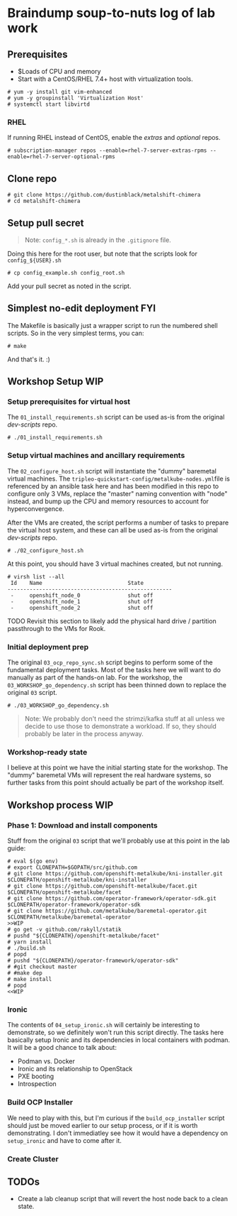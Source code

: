# Braindump soup-to-nuts log of lab work

## Prerequisites

* $Loads of CPU and memory
* Start with a CentOS/RHEL 7.4+ host with virtualization tools.

```
# yum -y install git vim-enhanced
# yum -y groupinstall 'Virtualization Host'
# systemctl start libvirtd
```

### RHEL

If running RHEL instead of CentOS, enable the _extras_ and _optional_ repos.

```
# subscription-manager repos --enable=rhel-7-server-extras-rpms --enable=rhel-7-server-optional-rpms
```

## Clone repo

```
# git clone https://github.com/dustinblack/metalshift-chimera
# cd metalshift-chimera
```

## Setup pull secret

> Note: `config_*.sh` is already in the `.gitignore` file.

Doing this here for the root user, but note that the scripts look for `config_${USER}.sh`

```
# cp config_example.sh config_root.sh
```

Add your pull secret as noted in the script.

## Simplest no-edit deployment FYI

The Makefile is basically just a wrapper script to run the numbered shell scripts. So in the very simplest terms, you can:

```
# make
```

And that's it. :)

## Workshop Setup WIP

### Setup prerequisites for virtual host

The `01_install_requirements.sh` script can be used as-is from the original *dev-scripts* repo.

```
# ./01_install_requirements.sh
```

### Setup virtual machines and ancillary requirements

The `02_configure_host.sh` script will instantiate the "dummy" baremetal virtual machines. The `tripleo-quickstart-config/metalkube-nodes.yml`file is referenced by an ansible task here and has been modified in this repo to configure only 3 VMs, replace the "master" naming convention with "node" instead, and bump up the CPU and memory resources to account for hyperconvergence.

After the VMs are created, the script performs a number of tasks to prepare the virtual host system, and these can all be used as-is from the original *dev-scripts* repo.

```
# ./02_configure_host.sh
```

At this point, you should have 3 virtual machines created, but not running.

```
# virsh list --all
 Id    Name                           State
----------------------------------------------------
 -     openshift_node_0               shut off
 -     openshift_node_1               shut off
 -     openshift_node_2               shut off
```

TODO Revisit this section to likely add the physical hard drive / partition passthrough to the VMs for Rook.

### Initial deployment prep

The original `03_ocp_repo_sync.sh` script begins to perform some of the fundamental deployment tasks. Most of the tasks here we will want to do manually as part of the hands-on lab. For the workshop, the `03_WORKSHOP_go_dependency.sh` script has been thinned down to replace the original `03` script.

```
# ./03_WORKSHOP_go_dependency.sh
```

> Note: We probably don't need the strimzi/kafka stuff at all unless we decide to use those to demonstrate a workload. If so, they should probably be later in the process anyway.

### Workshop-ready state

I believe at this point we have the initial starting state for the workshop. The "dummy" baremetal VMs will represent the real hardware systems, so further tasks from this point should actually be part of the workshop itself.

## Workshop process WIP

### Phase 1: Download and install components

Stuff from the original `03` script that we'll probably use at this point in the lab guide:

```
# eval $(go env)
# export CLONEPATH=$GOPATH/src/github.com
# git clone https://github.com/openshift-metalkube/kni-installer.git $CLONEPATH/openshift-metalkube/kni-installer
# git clone https://github.com/openshift-metalkube/facet.git $CLONEPATH/openshift-metalkube/facet
# git clone https://github.com/operator-framework/operator-sdk.git $CLONEPATH/operator-framework/operator-sdk
# git clone https://github.com/metalkube/baremetal-operator.git $CLONEPATH/metalkube/baremetal-operator
>>WIP
# go get -v github.com/rakyll/statik
# pushd "${CLONEPATH}/openshift-metalkube/facet"
# yarn install
# ./build.sh
# popd
# pushd "${CLONEPATH}/operator-framework/operator-sdk"
# #git checkout master
# #make dep
# make install
# popd
<<WIP
```

### Ironic

The contents of `04_setup_ironic.sh` will certainly be interesting to demonstrate, so we definitely won't run this script directly. The tasks here basically setup Ironic and its dependencies in local containers with podman. It will be a good chance to talk about:

* Podman vs. Docker
* Ironic and its relationship to OpenStack
* PXE booting
* Introspection

### Build OCP Installer

We need to play with this, but I'm curious if the `build_ocp_installer` script should just be moved earlier to our setup process, or if it is worth demonstrating. I don't immediatley see how it would have a dependency on `setup_ironic` and have to come after it.

### Create Cluster

## TODOs

* Create a lab cleanup script that will revert the host node back to a clean state.
